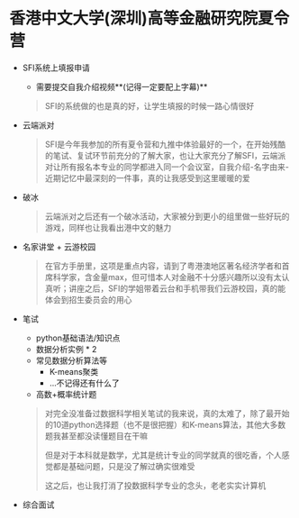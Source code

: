 # 香港中文大学(深圳)高等金融研究院夏令营

- SFI系统上填报申请

  - 需要提交自我介绍视频**(记得一定要配上字幕)**

  > SFI的系统做的也是真的好，让学生填报的时候一路心情很好

- 云端派对

  > SFI是今年我参加的所有夏令营和九推中体验最好的一个，在开始残酷的笔试、复试环节前充分的了解大家，也让大家充分了解SFI，云端派对让所有报名本专业的同学都进入同一个会议室，自我介绍-名字由来-近期记忆中最深刻的一件事，真的让我感受到这里暖暖的爱

- 破冰

  > 云端派对之后还有一个破冰活动，大家被分到更小的组里做一些好玩的游戏，同样也让我看出港中文的魅力

- 名家讲堂 + 云游校园

  > 在官方手册里，这项是重点内容，请到了粤港澳地区著名经济学者和首席科学家，含金量max，但可惜本人对金融不十分感兴趣所以没有太认真听；讲座之后，SFI的学姐带着云台和手机带我们云游校园，真的能体会到招生委员会的用心

- 笔试

  - python基础语法/知识点
  - 数据分析实例 \* 2
  - 常见数据分析算法等
    - K-means聚类
    - ...不记得还有什么了
  - 高数+概率统计题

  > 对完全没准备过数据科学相关笔试的我来说，真的太难了，除了最开始的10道python选择题（也不是很把握）和K-means算法，其他大多数题我甚至都没读懂题目在干嘛
  >
  > 但是对于本科就是数学，尤其是统计专业的同学就真的很吃香，个人感觉都是基础问题，只是没了解过确实很难受
  >
  > 这之后，也让我打消了投数据科学专业的念头，老老实实计算机

- 综合面试